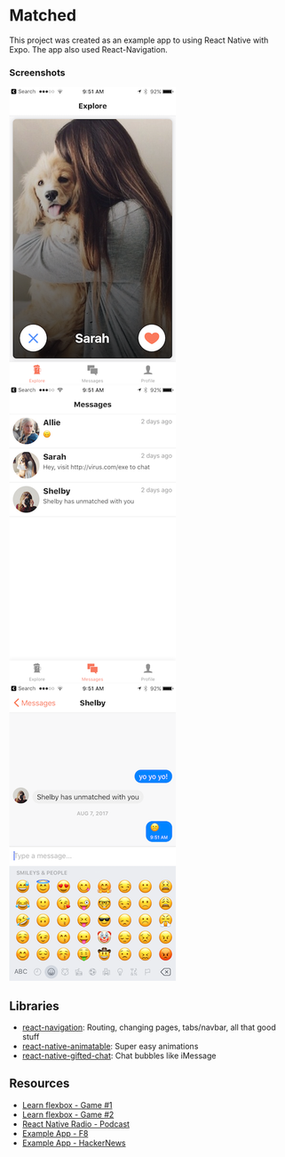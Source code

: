 # Matched

This project was created as an example app to using React Native with Expo. The app also used React-Navigation.

### Screenshots
![Explore](./screenshots/explore.png "Explore")
![Messages](./screenshots/messages.png "Messages")
![Chat](./screenshots/chat.png "Chat")

## Libraries
- [react-navigation](https://github.com/react-community/react-navigation): Routing, changing pages, tabs/navbar, all that good stuff
- [react-native-animatable](https://github.com/oblador/react-native-animatable): Super easy animations
- [react-native-gifted-chat](https://github.com/FaridSafi/react-native-gifted-chat): Chat bubbles like iMessage

## Resources
- [Learn flexbox - Game #1](http://flexboxfroggy.com/)
- [Learn flexbox - Game #2](http://www.flexboxdefense.com/)
- [React Native Radio - Podcast](https://devchat.tv/react-native-radio)
- [Example App - F8](https://github.com/fbsamples/f8app)
- [Example App - HackerNews](https://github.com/iSimar/HackerNews-React-Native)